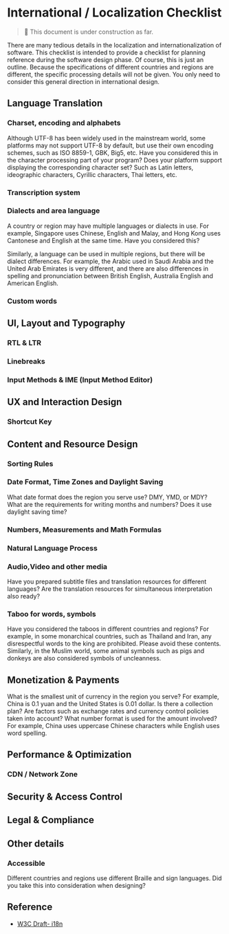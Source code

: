 # International / Localization Checklist

> 🚧 This document is under construction as far.

There are many tedious details in the localization and internationalization of software. This checklist is intended to provide a checklist for planning reference during the software design phase. Of course, this is just an outline. Because the specifications of different countries and regions are different, the specific processing details will not be given. You only need to consider this general direction in international design.

## Language Translation

### Charset, encoding and alphabets

Although UTF-8 has been widely used in the mainstream world, some platforms may not support UTF-8 by default, but use their own encoding schemes, such as ISO 8859-1, GBK, Big5, etc. Have you considered this in the character processing part of your program? Does your platform support displaying the corresponding character set? Such as Latin letters, ideographic characters, Cyrillic characters, Thai letters, etc.

### Transcription system

### Dialects and area language

A country or region may have multiple languages ​​or dialects in use. For example, Singapore uses Chinese, English and Malay, and Hong Kong uses Cantonese and English at the same time. Have you considered this?

Similarly, a language can be used in multiple regions, but there will be dialect differences. For example, the Arabic used in Saudi Arabia and the United Arab Emirates is very different, and there are also differences in spelling and pronunciation between British English, Australia English and American English.

### Custom words

## UI, Layout and Typography

### RTL & LTR

### Linebreaks

### Input Methods & IME (Input Method Editor)

## UX and Interaction Design

### Shortcut Key

## Content and Resource Design

### Sorting Rules

### Date Format, Time Zones and Daylight Saving

What date format does the region you serve use? DMY, YMD, or MDY? What are the requirements for writing months and numbers? Does it use daylight saving time?

### Numbers, Measurements and Math Formulas

### Natural Language Process

### Audio,Video and other media

Have you prepared subtitle files and translation resources for different languages? Are the translation resources for simultaneous interpretation also ready?

### Taboo for words, symbols

Have you considered the taboos in different countries and regions? For example, in some monarchical countries, such as Thailand and Iran, any disrespectful words to the king are prohibited. Please avoid these contents. Similarly, in the Muslim world, some animal symbols such as pigs and donkeys are also considered symbols of uncleanness.

## Monetization & Payments

What is the smallest unit of currency in the region you serve? For example, China is 0.1 yuan and the United States is 0.01 dollar. Is there a collection plan? Are factors such as exchange rates and currency control policies taken into account? What number format is used for the amount involved? For example, China uses uppercase Chinese characters while English uses word spelling.

## Performance & Optimization

### CDN / Network Zone

## Security & Access Control

## Legal & Compliance

## Other details

### Accessible

Different countries and regions use different Braille and sign languages. Did you take this into consideration when designing?

## Reference

+ [W3C Draft- i18n](https://w3c.github.io/bp-i18n-specdev/)
